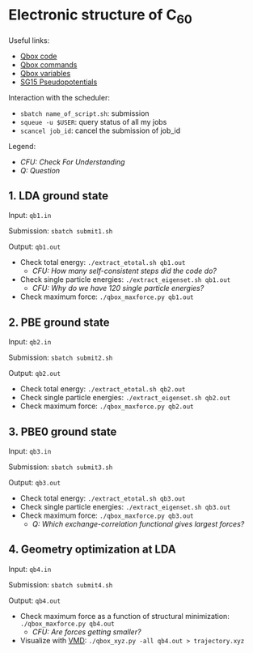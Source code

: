 # Electronic structure of C<sub>60</sub>

Useful links:
- [Qbox code](http://qboxcode.org/)
- [Qbox commands](http://qboxcode.org/doc/html/usage/commands.html)
- [Qbox variables](http://qboxcode.org/doc/html/usage/variables.html)
- [SG15 Pseudopotentials](http://www.quantum-simulation.org/potentials/sg15_oncv/xml/)

Interaction with the scheduler:

- `sbatch name_of_script.sh`: submission
- `squeue -u $USER`: query status of all my jobs
- `scancel job_id`: cancel the submission of job_id

Legend:
- <i>CFU: Check For Understanding</i>
- <i>Q: Question</i>

## 1. LDA ground state

Input: `qb1.in`

Submission: `sbatch submit1.sh`

Output: `qb1.out`

- Check total energy: `./extract_etotal.sh qb1.out`
  - <i>CFU: How many self-consistent steps did the code do?</i>
- Check single particle energies: `./extract_eigenset.sh qb1.out`
  - <i>CFU: Why do we have 120 single particle energies?</i>
- Check maximum force: `./qbox_maxforce.py qb1.out`

## 2. PBE ground state

Input: `qb2.in`

Submission: `sbatch submit2.sh`

Output: `qb2.out`

- Check total energy: `./extract_etotal.sh qb2.out`
- Check single particle energies: `./extract_eigenset.sh qb2.out`
- Check maximum force: `./qbox_maxforce.py qb2.out`

## 3. PBE0 ground state

Input: `qb3.in`

Submission: `sbatch submit3.sh`

Output: `qb3.out`

- Check total energy: `./extract_etotal.sh qb3.out`
- Check single particle energies: `./extract_eigenset.sh qb3.out`
- Check maximum force: `./qbox_maxforce.py qb3.out`
  - <i>Q: Which exchange-correlation functional gives largest forces?</i>

## 4. Geometry optimization at LDA

Input: `qb4.in`

Submission: `sbatch submit4.sh`

Output: `qb4.out`

- Check maximum force as a function of structural minimization: `./qbox_maxforce.py qb4.out`
  - <i>CFU: Are forces getting smaller?</i>
- Visualize with [VMD](https://www.ks.uiuc.edu/Research/vmd/): `./qbox_xyz.py -all qb4.out > trajectory.xyz`
